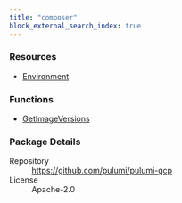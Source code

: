 ```yaml
---
title: "composer"
block_external_search_index: true
---
```


<!-- WARNING: this file was generated by Pulumi Docs Generator. -->
<!-- Do not edit by hand unless you're certain you know what you are doing! -->


<h3>Resources</h3>
<ul class="api">
    <li><a href="environment" title="Environment"><span class="symbol resource"></span>Environment</a></li>
</ul>

<h3>Functions</h3>
<ul class="api">
    <li><a href="getimageversions" title="GetImageVersions"><span class="symbol function"></span>GetImageVersions</a></li>
</ul>

<h3>Package Details</h3>
<dl class="package-details">
	<dt>Repository</dt>
	<dd><a href="https://github.com/pulumi/pulumi-gcp">https://github.com/pulumi/pulumi-gcp</a></dd>
	<dt>License</dt>
	<dd>Apache-2.0</dd>
    
</dl>

